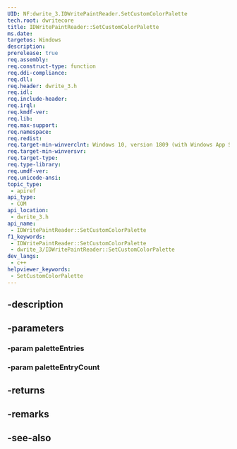 ```yaml
---
UID: NF:dwrite_3.IDWritePaintReader.SetCustomColorPalette
tech.root: dwritecore
title: IDWritePaintReader::SetCustomColorPalette
ms.date: 
targetos: Windows
description: 
prerelease: true
req.assembly: 
req.construct-type: function
req.ddi-compliance: 
req.dll: 
req.header: dwrite_3.h
req.idl: 
req.include-header: 
req.irql: 
req.kmdf-ver: 
req.lib: 
req.max-support: 
req.namespace: 
req.redist: 
req.target-min-winverclnt: Windows 10, version 1809 (with Windows App SDK 1.2 Preview 1 or later)
req.target-min-winversvr: 
req.target-type: 
req.type-library: 
req.umdf-ver: 
req.unicode-ansi: 
topic_type:
 - apiref
api_type:
 - COM
api_location:
 - dwrite_3.h
api_name:
 - IDWritePaintReader::SetCustomColorPalette
f1_keywords:
 - IDWritePaintReader::SetCustomColorPalette
 - dwrite_3/IDWritePaintReader::SetCustomColorPalette
dev_langs:
 - c++
helpviewer_keywords:
 - SetCustomColorPalette
---
```


## -description

## -parameters

### -param paletteEntries

### -param paletteEntryCount

## -returns

## -remarks

## -see-also

